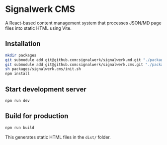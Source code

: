 # Signalwerk CMS

A React-based content management system that processes JSON/MD page files into static HTML using Vite.

## Installation

```bash
mkdir packages
git submodule add git@github.com:signalwerk/signalwerk.md.git "./packages/signalwerk.md"
git submodule add git@github.com:signalwerk/signalwerk.cms.git "./packages/signalwerk.cms"
sh packages/signalwerk.cms/init.sh
npm install
```

## Start development server

```bash
npm run dev
```

## Build for production

```bash
npm run build
```

This generates static HTML files in the `dist/` folder.
